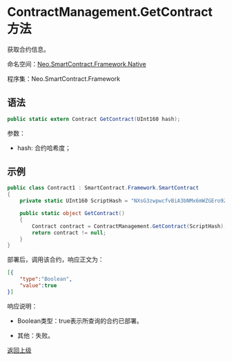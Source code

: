 # ContractManagement.GetContract 方法

获取合约信息。

命名空间：[Neo.SmartContract.Framework.Native](../../native.md)

程序集：Neo.SmartContract.Framework

## 语法

```c#
public static extern Contract GetContract(UInt160 hash);
```

参数：

- hash: 合约哈希度；

## 示例

```c#
public class Contract1 : SmartContract.Framework.SmartContract
{
    private static UInt160 ScriptHash = "NXsG3zwpwcfvBiA3bNMx6mWZGEro9ZqTqM".ToScriptHash();

    public static object GetContract()
    {
        Contract contract = ContractManagement.GetContract(ScriptHash);
        return contract != null;
    }
}
```

部署后，调用该合约，响应正文为：

```json
[{
    "type":"Boolean",
    "value":true
}]
```

响应说明：

- Boolean类型：true表示所查询的合约已部署。

- 其他：失败。

[返回上级](../ContractManagement.md)
